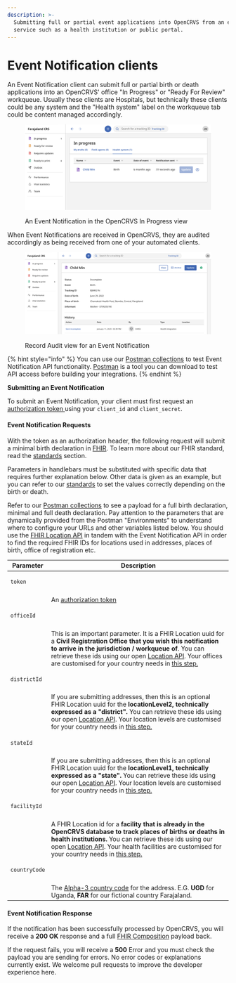 ```yaml
---
description: >-
  Submitting full or partial event applications into OpenCRVS from an external
  service such as a health institution or public portal.
---
```


# Event Notification clients

An Event Notification client can submit full or partial birth or death applications into an OpenCRVS' office "In Progress" or "Ready For Review" workqueue. Usually these clients are Hospitals, but technically these clients could be any system and the "Health system" label on the workqueue tab could be content managed accordingly.

<figure><img src="../../.gitbook/assets/Screenshot 2023-01-11 at 15.39.53.png" alt=""><figcaption><p>An Event Notification in the OpenCRVS In Progress view</p></figcaption></figure>

When Event Notifications are received in OpenCRVS, they are audited accordingly as being received from one of your automated clients.

<figure><img src="../../.gitbook/assets/Screenshot 2023-01-11 at 15.40.23.png" alt=""><figcaption><p>Record Audit view for an Event Notification</p></figcaption></figure>

{% hint style="info" %}
You can use our [Postman collections](https://github.com/opencrvs/opencrvs-countryconfig/tree/master/postman) to test Event Notification API functionality. [Postman](https://www.postman.com/) is a tool you can download to test API access before building your integrations.
{% endhint %}

**Submitting an Event Notification**

To submit an Event Notification, your client must first request an [authorization token ](authenticate-a-client.md)using your `client_id` and `client_secret`.

#### Event Notification Requests

With the token as an authorization header, the following request will submit a minimal birth declaration in [FHIR](https://www.hl7.org/fhir/overview.html). To learn more about our FHIR standard, read the [standards](../standards/) section.

Parameters in handlebars must be substituted with specific data that requires further explanation below. Other data is given as an example, but you can refer to our [standards](../standards/) to set the values correctly depending on the birth or death.

Refer to our [Postman collections](https://github.com/opencrvs/opencrvs-countryconfig/tree/master/postman) to see a payload for a full birth declaration, minimal and full death declaration. Pay attention to the parameters that are dynamically provided from the Postman "Environments" to understand where to configure your URLs and other variables listed below. You should use the [FHIR Location API](fhir-location-rest-api.md) in tandem with the Event Notification API in order to find the required FHIR IDs for locations used in addresses, places of birth, office of registration etc.

| Parameter                            | Description                                                                                                                                                                                                                                                                                                                                                                                                                                               |
| ------------------------------------ | --------------------------------------------------------------------------------------------------------------------------------------------------------------------------------------------------------------------------------------------------------------------------------------------------------------------------------------------------------------------------------------------------------------------------------------------------------- |
| <pre><code>token
</code></pre>       |                                                                                                                                                                                                                                                                                                                                                                                                                                                           |
|                                      | An [authorization token](authenticate-a-client.md)                                                                                                                                                                                                                                                                                                                                                                                                        |
| <pre><code>officeId
</code></pre>    |                                                                                                                                                                                                                                                                                                                                                                                                                                                           |
|                                      | This is an important parameter. It is a FHIR Location uuid for a **Civil Registration Office that you wish this notification to arrive in the jurisdiction / workqueue of**. You can retrieve these ids using our open [Location API](fhir-location-rest-api.md). Your offices are customised for your country needs in [this step.](../../setup/3.-installation/3.2-set-up-your-own-country-configuration/3.2.3-set-up-cr-offices-and-health-facilities) |
| <pre><code>districtId
</code></pre>  |                                                                                                                                                                                                                                                                                                                                                                                                                                                           |
|                                      | If you are submitting addresses, then this is an optional FHIR Location uuid for the **locationLevel2, technically expressed as a "district".** You can retrieve these ids using our open [Location API](fhir-location-rest-api.md). Your location levels are customised for your country needs in [this step.](../../setup/3.-installation/3.2-set-up-your-own-country-configuration/3.2.2-set-up-administrative-address-divisions)                      |
| <pre><code>stateId
</code></pre>     |                                                                                                                                                                                                                                                                                                                                                                                                                                                           |
|                                      | If you are submitting addresses, then this is an optional FHIR Location uuid for the **locationLevel1, technically expressed as a "state".** You can retrieve these ids using our open [Location API](fhir-location-rest-api.md). Your location levels are customised for your country needs in [this step.](../../setup/3.-installation/3.2-set-up-your-own-country-configuration/3.2.2-set-up-administrative-address-divisions)                         |
| <pre><code>facilityId
</code></pre>  |                                                                                                                                                                                                                                                                                                                                                                                                                                                           |
|                                      | A FHIR Location id for a **facility that is already in the OpenCRVS database to track places of births or deaths in health institutions.** You can retrieve these ids using our open [Location API](fhir-location-rest-api.md). Your health facilities are customised for your country needs in [this step.](../../setup/3.-installation/3.2-set-up-your-own-country-configuration/3.2.3-set-up-cr-offices-and-health-facilities)                         |
| <pre><code>countryCode
</code></pre> |                                                                                                                                                                                                                                                                                                                                                                                                                                                           |
|                                      | The [Alpha-3 country code](https://www.iban.com/country-codes) for the address. E.G. **UGD** for Uganda, **FAR** for our fictional country Farajaland.                                                                                                                                                                                                                                                                                                    |

#### Event Notification Response

If the notification has been successfully processed by OpenCRVS, you will receive a **200 OK** response and a full [FHIR Composition](technology/standards/fhir-documents/event-composition.md) payload back.

If the request fails, you will receive a **500** Error and you must check the payload you are sending for errors. No error codes or explanations currently exist. We welcome pull requests to improve the developer experience here.
